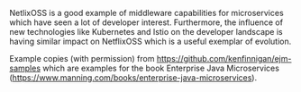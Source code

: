 NetlixOSS is a good example of middleware capabilities for microservices which have seen a lot of
developer interest. Furthermore, the influence of new technologies like Kubernetes and Istio on
the developer landscape is having similar impact on NetflixOSS which is a useful exemplar of evolution.

Example copies (with permission) from https://github.com/kenfinnigan/ejm-samples which are examples for
the book Enterprise Java Microservices (https://www.manning.com/books/enterprise-java-microservices).